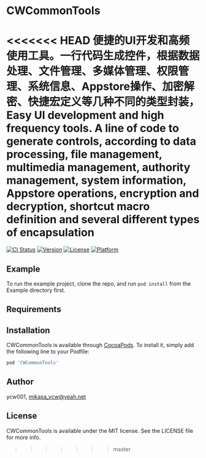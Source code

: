 # CWCommonTools
<<<<<<< HEAD
便捷的UI开发和高频使用工具。一行代码生成控件，根据数据处理、文件管理、多媒体管理、权限管理、系统信息、Appstore操作、加密解密、快捷宏定义等几种不同的类型封装，Easy UI development and high frequency tools. A line of code to generate controls, according to data processing, file management, multimedia management, authority management, system information, Appstore operations, encryption and decryption, shortcut macro definition and several different types of encapsulation
=======

[![CI Status](https://img.shields.io/travis/余昌炜/CWCommonTools.svg?style=flat)](https://travis-ci.org/余昌炜/CWCommonTools)
[![Version](https://img.shields.io/cocoapods/v/CWCommonTools.svg?style=flat)](https://cocoapods.org/pods/CWCommonTools)
[![License](https://img.shields.io/cocoapods/l/CWCommonTools.svg?style=flat)](https://cocoapods.org/pods/CWCommonTools)
[![Platform](https://img.shields.io/cocoapods/p/CWCommonTools.svg?style=flat)](https://cocoapods.org/pods/CWCommonTools)

## Example

To run the example project, clone the repo, and run `pod install` from the Example directory first.

## Requirements

## Installation

CWCommonTools is available through [CocoaPods](https://cocoapods.org). To install
it, simply add the following line to your Podfile:

```ruby
pod 'CWCommonTools'
```

## Author

ycw001, mikasa_ycw@yeah.net

## License

CWCommonTools is available under the MIT license. See the LICENSE file for more info.
>>>>>>> master
